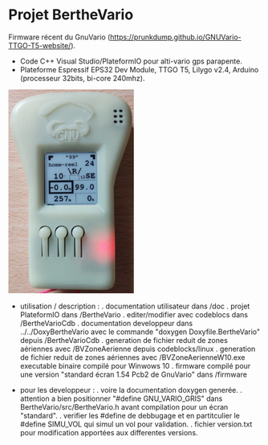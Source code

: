 # Projet BertheVario
Firmware récent du GnuVario (https://prunkdump.github.io/GNUVario-TTGO-T5-website/).
- Code C++ Visual Studio/PlateformIO pour alti-vario gps parapente.
- Plateforme Espressif EPS32 Dev Module, TTGO T5, Lilygo v2.4, Arduino (processeur 32bits, bi-core 240mhz).

<img src="./GnuVario-Fin.jpg" width="250"/>

- utilisation / description :
 . documentation utilisateur dans /doc
 . projet PlateformIO dans /BertheVario
 . editer/modifier avec codeblocs dans /BertheVarioCdb
 . documentation developpeur dans ../../DoxyBertheVario avec le commande "doxygen Doxyfile.BertheVario" depuis /BertheVarioCdb
 . generation de fichier reduit de zones aériennes avec /BVZoneAerienne depuis codeblocks/linux
 . generation de fichier reduit de zones aériennes avec /BVZoneAerienneW10.exe executable binaire compilé pour Winwows 10
 . firmware compilé pour une version "standard écran 1.54 Pcb2 de GnuVario" dans /firmware
 
- pour les developpeur :
 . voire la documentation doxygen generée.
 . attention a bien positionner "#define GNU_VARIO_GRIS" dans BertheVario/src/BertheVario.h avant compilation pour un écran "standard".
 . verifier les #define de debbugage et en partitculier le #define SIMU_VOL qui simul un vol pour validation.
 . fichier version.txt pour modification apportées aux differentes versions.
